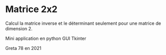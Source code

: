 # Matrice 2x2

Calcul la matrice inverse et le déterminant seulement pour une matrice de dimension 2.


Mini application en python
GUI Tkinter


Greta 78 en 2021

